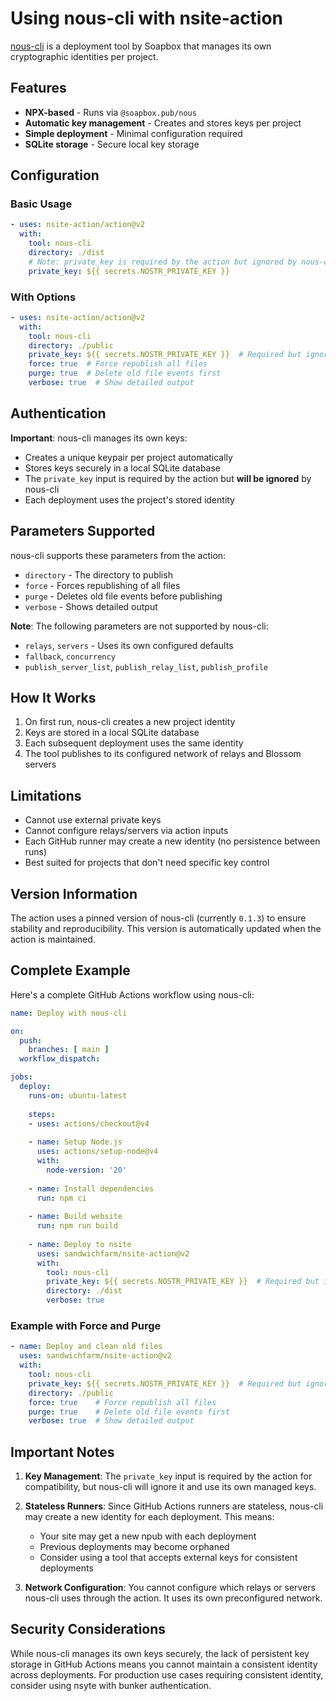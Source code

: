 # Using nous-cli with nsite-action

[nous-cli](https://gitlab.com/soapbox-pub/nous-cli) is a deployment tool by Soapbox that manages its own cryptographic identities per project.

## Features

- **NPX-based** - Runs via `@soapbox.pub/nous`
- **Automatic key management** - Creates and stores keys per project
- **Simple deployment** - Minimal configuration required
- **SQLite storage** - Secure local key storage

## Configuration

### Basic Usage

```yaml
- uses: nsite-action/action@v2
  with:
    tool: nous-cli
    directory: ./dist
    # Note: private_key is required by the action but ignored by nous-cli
    private_key: ${{ secrets.NOSTR_PRIVATE_KEY }}
```

### With Options

```yaml
- uses: nsite-action/action@v2
  with:
    tool: nous-cli
    directory: ./public
    private_key: ${{ secrets.NOSTR_PRIVATE_KEY }}  # Required but ignored
    force: true  # Force republish all files
    purge: true  # Delete old file events first
    verbose: true  # Show detailed output
```

## Authentication

**Important**: nous-cli manages its own keys:
- Creates a unique keypair per project automatically
- Stores keys securely in a local SQLite database
- The `private_key` input is required by the action but **will be ignored** by nous-cli
- Each deployment uses the project's stored identity

## Parameters Supported

nous-cli supports these parameters from the action:
- `directory` - The directory to publish
- `force` - Forces republishing of all files
- `purge` - Deletes old file events before publishing
- `verbose` - Shows detailed output

**Note**: The following parameters are not supported by nous-cli:
- `relays`, `servers` - Uses its own configured defaults
- `fallback`, `concurrency`
- `publish_server_list`, `publish_relay_list`, `publish_profile`

## How It Works

1. On first run, nous-cli creates a new project identity
2. Keys are stored in a local SQLite database
3. Each subsequent deployment uses the same identity
4. The tool publishes to its configured network of relays and Blossom servers

## Limitations

- Cannot use external private keys
- Cannot configure relays/servers via action inputs
- Each GitHub runner may create a new identity (no persistence between runs)
- Best suited for projects that don't need specific key control

## Version Information

The action uses a pinned version of nous-cli (currently `0.1.3`) to ensure stability and reproducibility. This version is automatically updated when the action is maintained.

## Complete Example

Here's a complete GitHub Actions workflow using nous-cli:

```yaml
name: Deploy with nous-cli

on:
  push:
    branches: [ main ]
  workflow_dispatch:

jobs:
  deploy:
    runs-on: ubuntu-latest
    
    steps:
    - uses: actions/checkout@v4
    
    - name: Setup Node.js
      uses: actions/setup-node@v4
      with:
        node-version: '20'
        
    - name: Install dependencies
      run: npm ci
      
    - name: Build website
      run: npm run build
      
    - name: Deploy to nsite
      uses: sandwichfarm/nsite-action@v2
      with:
        tool: nous-cli
        private_key: ${{ secrets.NOSTR_PRIVATE_KEY }}  # Required but ignored
        directory: ./dist
        verbose: true
```

### Example with Force and Purge

```yaml
- name: Deploy and clean old files
  uses: sandwichfarm/nsite-action@v2
  with:
    tool: nous-cli
    private_key: ${{ secrets.NOSTR_PRIVATE_KEY }}  # Required but ignored
    directory: ./public
    force: true    # Force republish all files
    purge: true    # Delete old file events first
    verbose: true  # Show detailed output
```

## Important Notes

1. **Key Management**: The `private_key` input is required by the action for compatibility, but nous-cli will ignore it and use its own managed keys.

2. **Stateless Runners**: Since GitHub Actions runners are stateless, nous-cli may create a new identity for each deployment. This means:
   - Your site may get a new npub with each deployment
   - Previous deployments may become orphaned
   - Consider using a tool that accepts external keys for consistent deployments

3. **Network Configuration**: You cannot configure which relays or servers nous-cli uses through the action. It uses its own preconfigured network.

## Security Considerations

While nous-cli manages its own keys securely, the lack of persistent key storage in GitHub Actions means you cannot maintain a consistent identity across deployments. For production use cases requiring consistent identity, consider using nsyte with bunker authentication.